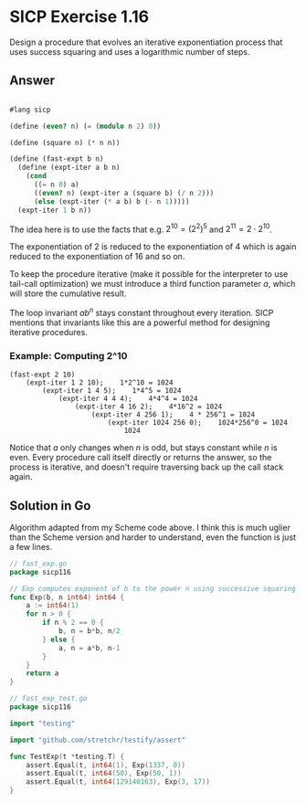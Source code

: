 # SICP Exercise 1.16

Design a procedure that evolves an iterative exponentiation
process that uses success squaring and uses a logarithmic 
number of steps.

## Answer

```scheme

#lang sicp

(define (even? n) (= (modulo n 2) 0))

(define (square n) (* n n))

(define (fast-expt b n)
  (define (expt-iter a b n)
    (cond
      ((= n 0) a)
      ((even? n) (expt-iter a (square b) (/ n 2)))
      (else (expt-iter (* a b) b (- n 1)))))
  (expt-iter 1 b n))
```

The idea here is to use the facts that e.g. 
$2^{10} = (2^2)^5$
and
$2^{11} = 2\cdot 2^{10}$.

The exponentiation of 2 is reduced to the exponentiation of 4 which is again
reduced to the exponentiation of 16 and so on.

To keep the procedure iterative (make it possible for the interpreter to use tail-call optimization) we must introduce a third function parameter *a*,
which will store the cumulative result.

The loop invariant $ab^n$ stays constant throughout every iteration.
SICP mentions that invariants like this are a powerful method
for designing iterative procedures.

### Example: Computing 2^10

    (fast-expt 2 10)
        (expt-iter 1 2 10);    1*2^10 = 1024
            (expt-iter 1 4 5);    1*4^5 = 1024
                (expt-iter 4 4 4);    4*4^4 = 1024
                    (expt-iter 4 16 2);    4*16^2 = 1024
                        (expt-iter 4 256 1);    4 * 256^1 = 1024
                            (expt-iter 1024 256 0);    1024*256^0 = 1024
                                1024

Notice that *a* only changes when *n* is odd,
but stays constant while *n* is even.
Every procedure call itself directly or returns the answer,
so the process is iterative, and doesn't require traversing back up
the call stack again.

## Solution in Go

Algorithm adapted from my Scheme code above.
I think this is much uglier than the Scheme version and harder to understand,
even the function is just a few lines.

```go
// fast_exp.go
package sicp116

// Exp computes exponent of b to the power n using successive squaring
func Exp(b, n int64) int64 {
	a := int64(1)
	for n > 0 {
		if n % 2 == 0 {
			b, n = b*b, n/2
		} else {
			a, n = a*b, n-1
		}
	}
	return a
}
```

```go
// fast_exp_test.go
package sicp116

import "testing"

import "github.com/stretchr/testify/assert"

func TestExp(t *testing.T) {
	assert.Equal(t, int64(1), Exp(1337, 0))
	assert.Equal(t, int64(50), Exp(50, 1))
	assert.Equal(t, int64(129140163), Exp(3, 17))
}
```